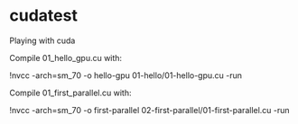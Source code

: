 # cudatest
Playing with cuda

Compile 01_hello_gpu.cu with:

!nvcc -arch=sm_70 -o hello-gpu 01-hello/01-hello-gpu.cu -run

Compile 01_first_parallel.cu with:

!nvcc -arch=sm_70 -o first-parallel 02-first-parallel/01-first-parallel.cu -run

